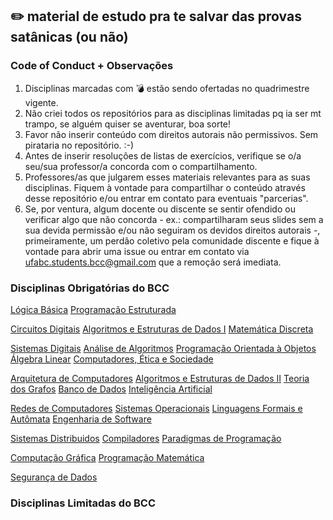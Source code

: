 ## :pencil2: material de estudo pra te salvar das provas satânicas (ou não)

### Code of Conduct + Observações

01. Disciplinas marcadas com :bomb: estão sendo ofertadas no quadrimestre vigente. 
02. Não criei todos os repositórios para as disciplinas limitadas pq ia ser mt trampo, se alguém quiser se aventurar, boa sorte!
03. Favor não inserir conteúdo com direitos autorais não permissivos. Sem pirataria no repositório. :-)
04. Antes de inserir resoluções de listas de exercícios, verifique se o/a seu/sua professor/a concorda com o compartilhamento.
05. Professores/as que julgarem esses materiais relevantes para as suas disciplinas. Fiquem à vontade para compartilhar o conteúdo através desse repositório e/ou entrar em contato para eventuais "parcerias".
06. Se, por ventura, algum docente ou discente se sentir ofendido ou verificar algo que não concorda - ex.: compartilharam seus slides sem a sua devida permissão e/ou não seguiram os devidos direitos autorais -, primeiramente, um perdão coletivo pela comunidade discente e fique à vontade para abrir uma issue ou entrar em contato via ufabc.students.bcc@gmail.com que a remoção será imediata.

### Disciplinas Obrigatórias do BCC

[Lógica Básica]()
[Programação Estruturada]()

[Circuitos Digitais]()
[Algoritmos e Estruturas de Dados I]()
[Matemática Discreta]()

[Sistemas Digitais]()
[Análise de Algoritmos]()
[Programação Orientada à Objetos]()
[Álgebra Linear]()
[Computadores, Ética e Sociedade]()

[Arquitetura de Computadores]()
[Algoritmos e Estruturas de Dados II]()
[Teoria dos Grafos]()
[Banco de Dados]()
[Inteligência Artificial]()

[Redes de Computadores]()
[Sistemas Operacionais]()
[Linguagens Formais e Autômata]()
[Engenharia de Software]()

[Sistemas Distribuidos]()
[Compiladores]()
[Paradigmas de Programação]()

[Computação Gráfica]()
[Programação Matemática]()

[Segurança de Dados]()

### Disciplinas Limitadas do BCC

[]()
[]()
[]()
[]()
[]()

